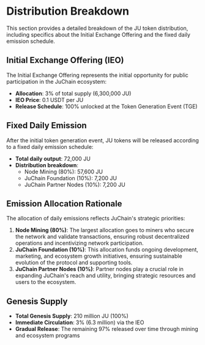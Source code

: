 # Distribution Breakdown

This section provides a detailed breakdown of the JU token distribution, including specifics about the Initial Exchange Offering and the fixed daily emission schedule.

## Initial Exchange Offering (IEO)

The Initial Exchange Offering represents the initial opportunity for public participation in the JuChain ecosystem:

* **Allocation**: 3% of total supply (6,300,000 JU)
* **IEO Price**: 0.1 USDT per JU
* **Release Schedule**: 100% unlocked at the Token Generation Event (TGE)

## Fixed Daily Emission

After the initial token generation event, JU tokens will be released according to a fixed daily emission schedule:

* **Total daily output**: 72,000 JU
* **Distribution breakdown**:
  * Node Mining (80%): 57,600 JU
  * JuChain Foundation (10%): 7,200 JU
  * JuChain Partner Nodes (10%): 7,200 JU

## Emission Allocation Rationale

The allocation of daily emissions reflects JuChain's strategic priorities:

1. **Node Mining (80%)**: The largest allocation goes to miners who secure the network and validate transactions, ensuring robust decentralized operations and incentivizing network participation.
2. **JuChain Foundation (10%)**: This allocation funds ongoing development, marketing, and ecosystem growth initiatives, ensuring sustainable evolution of the protocol and supporting tools.
3. **JuChain Partner Nodes (10%)**: Partner nodes play a crucial role in expanding JuChain's reach and utility, bringing strategic resources and users to the ecosystem.

## Genesis Supply

* **Total Genesis Supply**: 210 million JU (100%)
* **Immediate Circulation**: 3% (6.3 million) via the IEO
* **Gradual Release**: The remaining 97% released over time through mining and ecosystem programs
